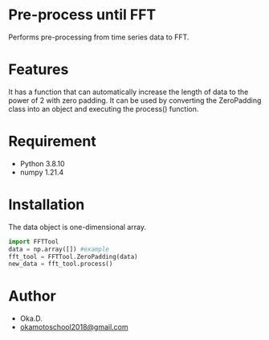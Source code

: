 # Pre-process until FFT
Performs pre-processing from time series data to FFT.


# Features
It has a function that can automatically increase the length of data to the power of 2 with zero padding.
It can be used by converting the ZeroPadding class into an object and executing the process() function.


# Requirement

* Python 3.8.10
* numpy 1.21.4


# Installation

The data object is one-dimensional array.

```python
import FFTTool
data = np.array([]) #example
fft_tool = FFTTool.ZeroPadding(data)
new_data = fft_tool.process()
```

# Author
* Oka.D.
* okamotoschool2018@gmail.com
